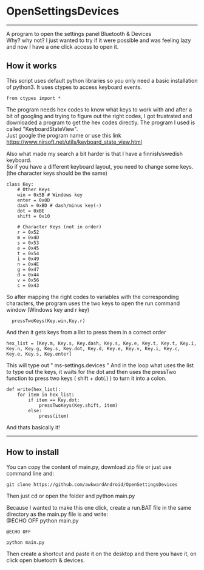 # OpenSettingsDevices
---
A program to open the settings panel Bluetooth &amp; Devices <br>
Why? why not? I just wanted to try if it were possible and was feeling lazy and now I have a one click access to open it.

## How it works

This script uses default python libraries so you only need a basic installation of python3.
It uses ctypes to access keyboard events.
```
from ctypes import *
```

The program needs hex codes to know what keys to work with and after a bit of googling and trying to figure out the right codes, I got frustrated and downloaded a program to get the hex codes directly. The program I used is called "KeyboardStateView".<br> Just google the program name or use this link https://www.nirsoft.net/utils/keyboard_state_view.html <br>

Also what made my search a bit harder is that I have a finnish/swedish keyboard.<br> So if you have a different keyboard layout, you need to change some keys.
(the character keys should be the same)
```
class Key:
    # Other Keys
    win = 0x5B # Windows key
    enter = 0x0D
    dash = 0xBD # dash/minus key(-)
    dot = 0xBE
    shift = 0x10

    # Character Keys (not in order)
    r = 0x52
    m = 0x4D
    s = 0x53
    e = 0x45
    t = 0x54
    i = 0x49
    n = 0x4E
    g = 0x47
    d = 0x44
    v = 0x56
    c = 0x43
```

So after mapping the right codes to variables with the corresponding characters, the program uses the two keys to open the run command window
(Windows key and r key)
```
  pressTwoKeys(Key.win,Key.r)
```

And then it gets keys from a list to press them in a correct order
```
hex_list = [Key.m, Key.s, Key.dash, Key.s, Key.e, Key.t, Key.t, Key.i, Key.n, Key.g, Key.s, Key.dot, Key.d, Key.e, Key.v, Key.i, Key.c, Key.e, Key.s, Key.enter]
```
This will type out " ms-settings.devices "
And in the loop what uses the list to type out the keys, it waits for the dot and then uses the pressTwo function to press two keys ( shift + dot(.) ) to turn it into a colon.
```
def write(hex_list):
    for item in hex_list:
        if item == Key.dot:
            pressTwoKeys(Key.shift, item)
        else:
            press(item)
```

And thats basically it!


----
## How to install 
You can copy the content of main.py, download zip file or just use command line and:
```
git clone https://github.com/awkwardAndroid/OpenSettingsDevices
```
Then just cd or open the folder and python main.py

Because I wanted to make this one click, create a run.BAT file in the same directory as the main.py file is and write:<br> @ECHO OFF python main.py <br>
```
@ECHO OFF

python main.py
```
Then create a shortcut and paste it on the desktop and there you have it, on click open bluetooth & devices.
